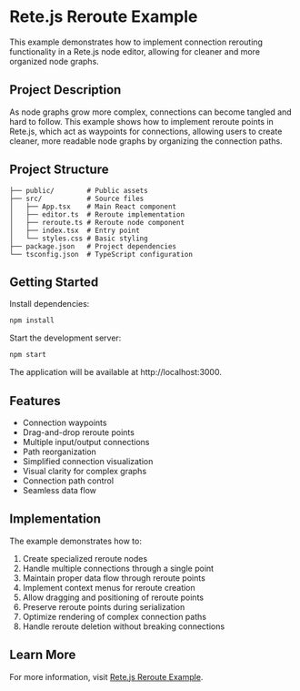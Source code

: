 # Rete.js Reroute Example

This example demonstrates how to implement connection rerouting functionality in a Rete.js node editor, allowing for cleaner and more organized node graphs.

## Project Description

As node graphs grow more complex, connections can become tangled and hard to follow. This example shows how to implement reroute points in Rete.js, which act as waypoints for connections, allowing users to create cleaner, more readable node graphs by organizing the connection paths.

## Project Structure

```
├── public/        # Public assets
├── src/           # Source files
│   ├── App.tsx    # Main React component
│   ├── editor.ts  # Reroute implementation
│   ├── reroute.ts # Reroute node component
│   ├── index.tsx  # Entry point
│   └── styles.css # Basic styling
├── package.json   # Project dependencies
└── tsconfig.json  # TypeScript configuration
```

## Getting Started

Install dependencies:

```bash
npm install
```

Start the development server:

```bash
npm start
```

The application will be available at http://localhost:3000.

## Features

- Connection waypoints
- Drag-and-drop reroute points
- Multiple input/output connections
- Path reorganization
- Simplified connection visualization
- Visual clarity for complex graphs
- Connection path control
- Seamless data flow

## Implementation

The example demonstrates how to:

1. Create specialized reroute nodes
2. Handle multiple connections through a single point
3. Maintain proper data flow through reroute points
4. Implement context menus for reroute creation
5. Allow dragging and positioning of reroute points
6. Preserve reroute points during serialization
7. Optimize rendering of complex connection paths
8. Handle reroute deletion without breaking connections

## Learn More

For more information, visit [Rete.js Reroute Example](https://retejs.org/examples/reroute). 